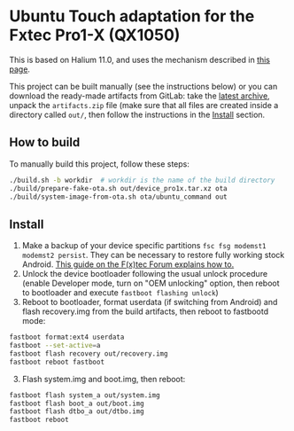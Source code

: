 # Ubuntu Touch adaptation for the Fxtec Pro1-X (QX1050)

This is based on Halium 11.0, and uses the mechanism described in [this page](https://github.com/ubports/porting-notes/wiki/GitLab-CI-builds-for-devices-based-on-halium_arm64-(Halium-9)).

This project can be built manually (see the instructions below) or you can download the ready-made artifacts from GitLab: take the [latest archive](https://gitlab.com/ubports/porting/community-ports/android11/fxtec-pro1x/fxtec-pro1x/-/jobs/artifacts/halium-11.0/download?job=devel-flashable), unpack the `artifacts.zip` file (make sure that all files are created inside a directory called `out/`, then follow the instructions in the [Install](#install) section.

## How to build
To manually build this project, follow these steps:

```bash
./build.sh -b workdir  # workdir is the name of the build directory
./build/prepare-fake-ota.sh out/device_pro1x.tar.xz ota
./build/system-image-from-ota.sh ota/ubuntu_command out
```

## Install
 1. Make a backup of your device specific partitions `fsc fsg modemst1 modemst2 persist`. They can be necessary to restore fully working stock Android.
[This guide on the F(x)tec Forum explains how to.](https://community.fxtec.com/topic/3630-pro¹-x-partition-backup-and-restore/)
 2. Unlock the device bootloader following the usual unlock procedure (enable Developer mode, turn on "OEM unlocking" option, then reboot to bootloader and execute `fastboot flashing unlock`)
 3. Reboot to bootloader, format userdata (if switching from Android) and flash recovery.img from the build artifacts, then reboot to fastbootd mode:
```bash
fastboot format:ext4 userdata
fastboot --set-active=a
fastboot flash recovery out/recovery.img
fastboot reboot fastboot
```
 3. Flash system.img and boot.img, then reboot:
```bash
fastboot flash system_a out/system.img
fastboot flash boot_a out/boot.img
fastboot flash dtbo_a out/dtbo.img
fastboot reboot
```
